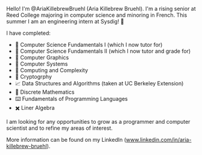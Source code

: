 Hello! I'm @AriaKillebrewBruehl (Aria Killebrew Bruehl). I'm a rising senior at Reed College majoring in computer science and minoring in French. This summer I am an engineering intern at Sysdig! :octopus:

I have completed:

 * :muscle: Computer Science Fundamentals I (which I now tutor for)
 * :mechanical_arm: Computer Science Fundamentals II (which I now tutor and grade for)
 * :art: Computer Graphics
 * :floppy_disk: Computer Systems
 * :abacus: Computing and Complexity 
 * :closed_lock_with_key: Cryptogrphy 
 * :chart_with_upwards_trend:	 Data Structures and Algorithms (taken at UC Berkeley Extension)
 * :game_die: Discrete Mathematics
 * :keyboard: Fundamentals of Programming Languages
 * :heavy_multiplication_x: Liner Algebra

I am looking for any opportunities to grow as a programmer and computer scientist and to refine my areas of interest. 

More information can be found on my LinkedIn (www.linkedin.com/in/aria-killebrew-bruehl). 
